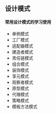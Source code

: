 ## 设计模式

#### 常用设计模式的学习使用

-  单例模式
- 工厂模式
- 适配器模式
- 建造者模式
- 责任链模式
- 组合模式
- 装饰模式
- 享元模式
- 观察者模式
- 原型模式
- 代理模式
- 策略模式
- 模板方法模式